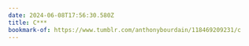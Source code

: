 ```yaml
---
date: 2024-06-08T17:56:30.580Z
title: C***
bookmark-of: https://www.tumblr.com/anthonybourdain/118469209231/c
---
```

